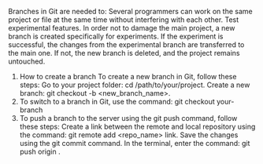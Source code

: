Branches in Git are needed to:
Several programmers can work on the same project or file at the same time without interfering with each other.
Test experimental features. In order not to damage the main project, a new branch is created specifically for experiments. 
If the experiment is successful, the changes from the experimental branch are transferred to the main one. 
If not, the new branch is deleted, and the project remains untouched.

1) How to create a branch
To create a new branch in Git, follow these steps:
Go to your project folder: cd /path/to/your/project.
Create a new branch: git checkout -b <new_branch_name>.
2) To switch to a branch in Git, use the command: git checkout your-branch
3) To push a branch to the server using the git push command, follow these steps:
Create a link between the remote and local repository using the command: git remote add <repo_name> link.
Save the changes using the git commit command.
In the terminal, enter the command: git push origin <branch>.
